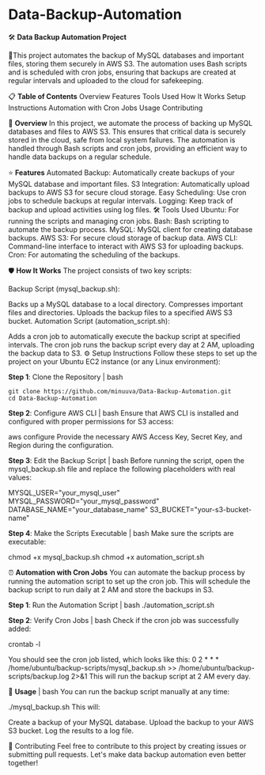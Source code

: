 # Data-Backup-Automation

🛠️ **Data Backup Automation Project** 

🚀This project automates the backup of MySQL databases and important files, storing them securely in AWS S3. The automation uses Bash scripts and is scheduled with cron jobs, ensuring that backups are created at regular intervals and uploaded to the cloud for safekeeping.

📋 **Table of Contents**
Overview
Features
Tools Used
How It Works
Setup Instructions
Automation with Cron Jobs
Usage
Contributing

📝 **Overview**
In this project, we automate the process of backing up MySQL databases and files to AWS S3. This ensures that critical data is securely stored in the cloud, safe from local system failures. The automation is handled through Bash scripts and cron jobs, providing an efficient way to handle data backups on a regular schedule.

⭐ **Features**
Automated Backup: Automatically create backups of your MySQL database and important files.
S3 Integration: Automatically upload backups to AWS S3 for secure cloud storage.
Easy Scheduling: Use cron jobs to schedule backups at regular intervals.
Logging: Keep track of backup and upload activities using log files.
🛠️ Tools Used
Ubuntu: For running the scripts and managing cron jobs.
Bash: Bash scripting to automate the backup process.
MySQL: MySQL client for creating database backups.
AWS S3: For secure cloud storage of backup data.
AWS CLI: Command-line interface to interact with AWS S3 for uploading backups.
Cron: For automating the scheduling of the backups.

🛡️ **How It Works**
The project consists of two key scripts:

Backup Script (mysql_backup.sh):

Backs up a MySQL database to a local directory.
Compresses important files and directories.
Uploads the backup files to a specified AWS S3 bucket.
Automation Script (automation_script.sh):

Adds a cron job to automatically execute the backup script at specified intervals.
The cron job runs the backup script every day at 2 AM, uploading the backup data to S3.
⚙️ Setup Instructions
Follow these steps to set up the project on your Ubuntu EC2 instance (or any Linux environment):

**Step 1**: Clone the Repository | bash
```
git clone https://github.com/minuuva/Data-Backup-Automation.git
cd Data-Backup-Automation
```

**Step 2**: Configure AWS CLI | bash
Ensure that AWS CLI is installed and configured with proper permissions for S3 access:

aws configure
Provide the necessary AWS Access Key, Secret Key, and Region during the configuration.

**Step 3**: Edit the Backup Script | bash
Before running the script, open the mysql_backup.sh file and replace the following placeholders with real values:

MYSQL_USER="your_mysql_user"
MYSQL_PASSWORD="your_mysql_password"
DATABASE_NAME="your_database_name"
S3_BUCKET="your-s3-bucket-name"

**Step 4**: Make the Scripts Executable | bash
Make sure the scripts are executable:

chmod +x mysql_backup.sh
chmod +x automation_script.sh

⏰ **Automation with Cron Jobs**
You can automate the backup process by running the automation script to set up the cron job. This will schedule the backup script to run daily at 2 AM and store the backups in S3.

**Step 1**: Run the Automation Script | bash
./automation_script.sh

**Step 2**: Verify Cron Jobs | bash
Check if the cron job was successfully added:

crontab -l

You should see the cron job listed, which looks like this:
0 2 * * * /home/ubuntu/backup-scripts/mysql_backup.sh >> /home/ubuntu/backup-scripts/backup.log 2>&1
This will run the backup script at 2 AM every day.

🚀 **Usage** | bash
You can run the backup script manually at any time:

./mysql_backup.sh
This will:

Create a backup of your MySQL database.
Upload the backup to your AWS S3 bucket.
Log the results to a log file.

🤝 Contributing
Feel free to contribute to this project by creating issues or submitting pull requests. Let's make data backup automation even better together!
